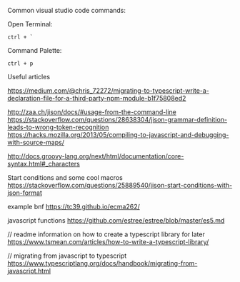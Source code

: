 Common visual studio code commands:

Open Terminal:

    ctrl + `


Command Palette:

    ctrl + p


Useful articles



https://medium.com/@chris_72272/migrating-to-typescript-write-a-declaration-file-for-a-third-party-npm-module-b1f75808ed2


http://zaa.ch/jison/docs/#usage-from-the-command-line
https://stackoverflow.com/questions/28638304/jison-grammar-definition-leads-to-wrong-token-recognition
https://hacks.mozilla.org/2013/05/compiling-to-javascript-and-debugging-with-source-maps/

http://docs.groovy-lang.org/next/html/documentation/core-syntax.html#_characters

Start conditions and some cool macros
https://stackoverflow.com/questions/25889540/jison-start-conditions-with-json-format

example bnf
https://tc39.github.io/ecma262/

javascript functions
https://github.com/estree/estree/blob/master/es5.md

// readme information on how to create a typescript library for later
https://www.tsmean.com/articles/how-to-write-a-typescript-library/


// migrating from javascript to typescript
https://www.typescriptlang.org/docs/handbook/migrating-from-javascript.html